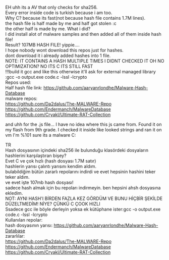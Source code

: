 EH uhh its a AV that only checks for sha256.<br>
Every error inside code is turkish because i am too.<br>
Why C? because its fast(not because hash file contains 1.7M lines).<br>
the hash file is half made by me and half got stolen :c<br>
the other half is made by me. What i did?<br>
I did install alot of malware samples and then added all of them inside hash file!<br>
Result? 107MB HASH FILE! yippie....<br>
I hope nobody wont download this repos just for hashes.<br>
dont download it i already added hashes into 1 file.<br>
NOTE: IT CONTAINS A HASH MULTIPLE TIMES I DIDNT CHECKED IT OH NO OPTIMIZATION? NO ITS C ITS STILL FAST<br>
!!!build it gcc and like this otherwise it'll ask for external managed library :gcc -o output.exe code.c -lssl -lcrypto <br>
Repos used:<br>
Half hash file link: https://github.com/aaryanrlondhe/Malware-Hash-Database<br>
malware repos:<br>
https://github.com/Da2dalus/The-MALWARE-Repo<br>
https://github.com/Endermanch/MalwareDatabase<br>
https://github.com/Cryakl/Ultimate-RAT-Collection<br>


and uhh for the .js file... I have no idea where this js came from. Found it on my flash from 9th grade. I checked it inside like looked strings and ran it on vm I'm %101 sure its a malware C:

TR<br>
Hash dosyasının içindeki sha256 ile bulunduğu klasördeki dosyaların hashlerini karşılaştıran bişey?<br>
Evet C ve çok hızlı (hash dosyası 1.7M satır)<br>
hashlerin yarısı çalıntı yarısını kendim aldım.<br>
bulabildiğim bütün zararlı repolarını indirdi ve evet hepsinin hashini teker teker aldım.<br>
ve evet işte 107mb hash dosyası!<br>
sadece hash almak için bu repoları indirmeyin. ben hepsini ahsh dosyasına ekledim.<br>
NOT: AYNI HASH'I BİRDEN FAZLA KEZ GÖRDÜM VE BUNU HİÇBİR ŞEKİLDE DÜZELTMEDİM! NİYE? ÇÜNKÜ C ÇOOK HIZLI<br>
Ssadece gcc ile böyle derleyin yoksa ek kütüphane ister:gcc -o output.exe code.c -lssl -lcrypto <br>
Kullanılan repolar:<br>
hash dosyasının yarısı: https://github.com/aaryanrlondhe/Malware-Hash-Database<br>
zararlılar:<br>
https://github.com/Da2dalus/The-MALWARE-Repo<br>
https://github.com/Endermanch/MalwareDatabase<br>
https://github.com/Cryakl/Ultimate-RAT-Collection<br>

